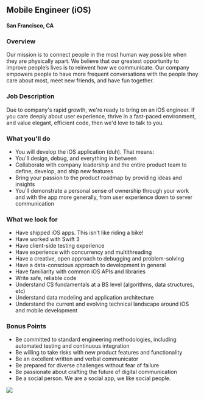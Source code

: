 ## Mobile Engineer (iOS)
#### San Francisco, CA

### Overview
Our mission is to connect people in the most human way possible when they are physically apart. We believe that our greatest opportunity to improve people’s lives is to reinvent how we communicate. Our company empowers people to have more frequent conversations with the people they care about most, meet new friends, and have fun together.

### Job Description
Due to company's rapid growth, we're ready to bring on an iOS engineer. If you care deeply about user experience, thrive in a fast-paced environment, and value elegant, efficient code, then we'd love to talk to you.

### What you'll do
+ You will develop the iOS application (duh). That means: 
+ You'll design, debug, and everything in between 
+ Collaborate with company leadership and the entire product team to define, develop, and ship new features 
+ Bring your passion to the product roadmap by providing ideas and insights 
+ You'll demonstrate a personal sense of ownership through your work and with the app more generally, from user experience down to server communication

### What we look for
+ Have shipped iOS apps. This isn’t like riding a bike! 
+ Have worked with Swift 3 
+ Have client-side testing experience 
+ Have experience with concurrency and multithreading 
+ Have a creative, open approach to debugging and problem-solving 
+ Have a data-conscious approach to development in general 
+ Have familiarity with common iOS APIs and libraries 
+ Write safe, reliable code 
+ Understand CS fundamentals at a BS level (algorithms, data structures, etc) 
+ Understand data modeling and application architecture 
+ Understand the current and evolving technical landscape around iOS and mobile development

### Bonus Points
+ Be committed to standard engineering methodologies, including automated testing and continuous integration 
+ Be willing to take risks with new product features and functionality 
+ Be an excellent written and verbal communicator 
+ Be prepared for diverse challenges without fear of failure 
+ Be passionate about crafting the future of digital communication 
+ Be a social person. We are a social app, we like social people.


[<img src='https://dabuttonfactory.com/button.png?t=Apply&f=Calibri-Bold&ts=24&tc=fff&tshs=1&tshc=000&hp=20&vp=8&c=5&bgt=gradient&bgc=3d85c6&ebgc=073763'>](https://letsrockit.co/users/auth/github?job_id=sg91c2vwyxj0eq-mobile-engineer-ios)
